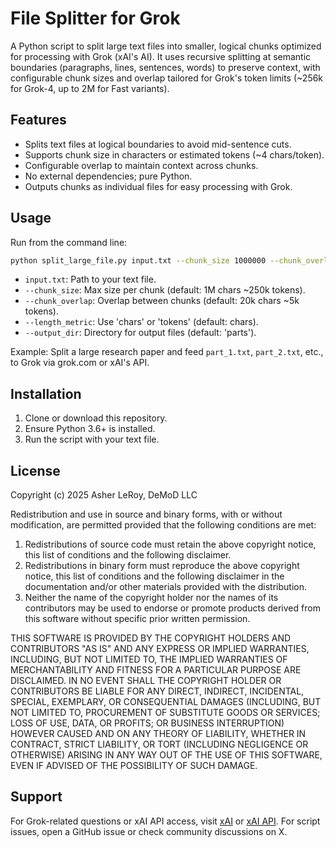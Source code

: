 # File Splitter for Grok

A Python script to split large text files into smaller, logical chunks optimized for processing with Grok (xAI's AI). It uses recursive splitting at semantic boundaries (paragraphs, lines, sentences, words) to preserve context, with configurable chunk sizes and overlap tailored for Grok's token limits (~256k for Grok-4, up to 2M for Fast variants).

## Features
- Splits text files at logical boundaries to avoid mid-sentence cuts.
- Supports chunk size in characters or estimated tokens (~4 chars/token).
- Configurable overlap to maintain context across chunks.
- No external dependencies; pure Python.
- Outputs chunks as individual files for easy processing with Grok.

## Usage
Run from the command line:
```bash
python split_large_file.py input.txt --chunk_size 1000000 --chunk_overlap 20000 --length_metric tokens --output_dir parts
```
- `input.txt`: Path to your text file.
- `--chunk_size`: Max size per chunk (default: 1M chars ~250k tokens).
- `--chunk_overlap`: Overlap between chunks (default: 20k chars ~5k tokens).
- `--length_metric`: Use 'chars' or 'tokens' (default: chars).
- `--output_dir`: Directory for output files (default: 'parts').

Example: Split a large research paper and feed `part_1.txt`, `part_2.txt`, etc., to Grok via grok.com or xAI's API.

## Installation
1. Clone or download this repository.
2. Ensure Python 3.6+ is installed.
3. Run the script with your text file.

## License
Copyright (c) 2025 Asher LeRoy, DeMoD LLC

Redistribution and use in source and binary forms, with or without modification, are permitted provided that the following conditions are met:

1. Redistributions of source code must retain the above copyright notice, this list of conditions and the following disclaimer.
2. Redistributions in binary form must reproduce the above copyright notice, this list of conditions and the following disclaimer in the documentation and/or other materials provided with the distribution.
3. Neither the name of the copyright holder nor the names of its contributors may be used to endorse or promote products derived from this software without specific prior written permission.

THIS SOFTWARE IS PROVIDED BY THE COPYRIGHT HOLDERS AND CONTRIBUTORS "AS IS" AND ANY EXPRESS OR IMPLIED WARRANTIES, INCLUDING, BUT NOT LIMITED TO, THE IMPLIED WARRANTIES OF MERCHANTABILITY AND FITNESS FOR A PARTICULAR PURPOSE ARE DISCLAIMED. IN NO EVENT SHALL THE COPYRIGHT HOLDER OR CONTRIBUTORS BE LIABLE FOR ANY DIRECT, INDIRECT, INCIDENTAL, SPECIAL, EXEMPLARY, OR CONSEQUENTIAL DAMAGES (INCLUDING, BUT NOT LIMITED TO, PROCUREMENT OF SUBSTITUTE GOODS OR SERVICES; LOSS OF USE, DATA, OR PROFITS; OR BUSINESS INTERRUPTION) HOWEVER CAUSED AND ON ANY THEORY OF LIABILITY, WHETHER IN CONTRACT, STRICT LIABILITY, OR TORT (INCLUDING NEGLIGENCE OR OTHERWISE) ARISING IN ANY WAY OUT OF THE USE OF THIS SOFTWARE, EVEN IF ADVISED OF THE POSSIBILITY OF SUCH DAMAGE.

## Support
For Grok-related questions or xAI API access, visit [xAI](https://x.ai) or [xAI API](https://x.ai/api). For script issues, open a GitHub issue or check community discussions on X.
